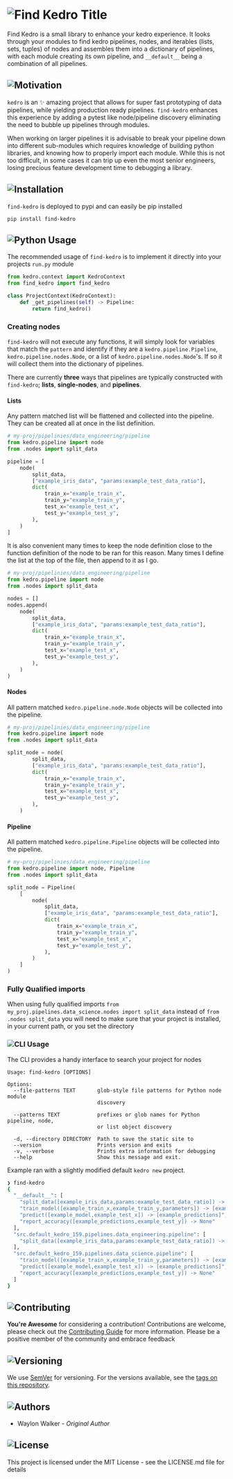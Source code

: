 # ![Find Kedro Title](./art/find-kedro.png)

Find Kedro is a small library to enhance your kedro experience.  It looks through
your modules to find kedro pipelines, nodes, and iterables (lists, sets, 
tuples) of nodes and assembles them into a dictionary of pipelines, with each
module creating its own pipeline, and `__default__` being a combination of all
pipelines.

## ![Motivation](./art/headers/1.png)

`kedro` is an ✨ amazing project that allows for super fast prototyping of data
pipelines, while yielding production ready pipelines. `find-kedro` enhances this 
experience by adding a pytest like node/pipeline discovery eliminating the need 
to bubble up pipelines through modules.

When working on larger pipelines it is advisable to break your pipeline down 
into different sub-modules which requires knowledge of building python libraries,
and knowing how to properly import each module.  While this is not too difficult, 
in some cases it can trip up even the most senior engineers, losing precious
feature development time to debugging a library.

## ![Installation](./art/headers/2.png)

`find-kedro` is deployed to pypi and can easily be pip installed

``` console
pip install find-kedro
```

## ![Python Usage](./art/headers/3.png)

The recommended usage of `find-kedro` is to implement it directly into your
projects `run.py` module

``` python
from kedro.context import KedroContext
from find_kedro import find_kedro

class ProjectContext(KedroContext):
    def _get_pipelines(self) -> Pipeline:
        return find_kedro()
```

### Creating nodes

`find-kedro` will not execute any functions, it will simply look for variables 
that match the `pattern` and identify if they are a `kedro.pipeline.Pipeline`,
`kedro.pipeline.nodes.Node`, or a list of `kedro.pipeline.nodes.Node`'s.  If so
it will collect them into the dictionary of pipelines.

There are currently **three** ways that pipelines are typically constructed with
`find-kedro`; **lists**, **single-nodes**, and **pipelines**.

#### Lists

Any pattern matched list will be flattened and collected into the pipeline.  They
can be created all at once in the list definition.

``` python
# my-proj/pipelinies/data_engineering/pipeline
from kedro.pipeline import node
from .nodes import split_data

pipeline = [
    node(
        split_data,
        ["example_iris_data", "params:example_test_data_ratio"],
        dict(
            train_x="example_train_x",
            train_y="example_train_y",
            test_x="example_test_x",
            test_y="example_test_y",
        ),
    )
]
```

It is also convenient many times to keep the node definition close to the function
definition of the node to be ran for this reason.  Many times I define the 
list at the top of the file, then append to it as I go.

``` python
# my-proj/pipelinies/data_engineering/pipeline
from kedro.pipeline import node
from .nodes import split_data

nodes = []
nodes.append(
    node(
        split_data,
        ["example_iris_data", "params:example_test_data_ratio"],
        dict(
            train_x="example_train_x",
            train_y="example_train_y",
            test_x="example_test_x",
            test_y="example_test_y",
        ),
    )
)
```

#### Nodes

All pattern matched `kedro.pipeline.node.Node` objects will be collected into the
pipeline.

``` python
# my-proj/pipelinies/data_engineering/pipeline
from kedro.pipeline import node
from .nodes import split_data

split_node = node(
        split_data,
        ["example_iris_data", "params:example_test_data_ratio"],
        dict(
            train_x="example_train_x",
            train_y="example_train_y",
            test_x="example_test_x",
            test_y="example_test_y",
        ),
    )
```

#### Pipeline

All pattern matched `kedro.pipeline.Pipeline` objects will be collected into the
pipeline.

``` python
# my-proj/pipelinies/data_engineering/pipeline
from kedro.pipeline import node, Pipeline
from .nodes import split_data

split_node = Pipeline(
    [
        node(
            split_data,
            ["example_iris_data", "params:example_test_data_ratio"],
            dict(
                train_x="example_train_x",
                train_y="example_train_y",
                test_x="example_test_x",
                test_y="example_test_y",
            ),
        )
    ]
)
```


### Fully Qualified imports

When using fully qualified imports 
`from my_proj.pipelines.data_science.nodes import split_data` instead of 
`from .nodes split_data` you will need to make sure that your project is installed,
 in your current path, or you set the directory

### ![CLI Usage](./art/headers/4.png)

The CLI provides a handy interface to search your project for nodes

```
Usage: find-kedro [OPTIONS]

Options:
  --file-patterns TEXT       glob-style file patterns for Python node module
                             discovery

  --patterns TEXT            prefixes or glob names for Python pipeline, node,
                             or list object discovery

  -d, --directory DIRECTORY  Path to save the static site to
  --version                  Prints version and exits
  -v, --verbose              Prints extra information for debugging
  --help                     Show this message and exit.
```

Example ran with a slightly modified default `kedro new` project.

``` bash
❯ find-kedro
{
  "__default__": [
    "split_data([example_iris_data,params:example_test_data_ratio]) -> [example_test_x,example_test_y,example_train_x,example_train_y]",
    "train_model([example_train_x,example_train_y,parameters]) -> [example_model]",
    "predict([example_model,example_test_x]) -> [example_predictions]",
    "report_accuracy([example_predictions,example_test_y]) -> None"
  ],
  "src.default_kedro_159.pipelines.data_engineering.pipeline": [
    "split_data([example_iris_data,params:example_test_data_ratio]) -> [example_test_x,example_test_y,example_train_x,example_train_y]"
  ],
  "src.default_kedro_159.pipelines.data_science.pipeline": [
    "train_model([example_train_x,example_train_y,parameters]) -> [example_model]",
    "predict([example_model,example_test_x]) -> [example_predictions]",
    "report_accuracy([example_predictions,example_test_y]) -> None"
  ]
}
```
## ![Contributing](./art/headers/5.png)

**You're Awesome** for considering a contribution!  Contributions are welcome, please check out the [Contributing Guide](./contributing.md) for more information.  Please be a positive member of the community and embrace feedback

## ![Versioning](./art/headers/6.png)

We use [SemVer](https://semver.org/) for versioning. For the versions available, see the [tags on this repository](./tags).


## ![Authors](./art/headers/7.png)

* Waylon Walker - _Original Author_

## ![License](./art/headers/8.png)

This project is licensed under the MIT License - see the LICENSE.md file for details
